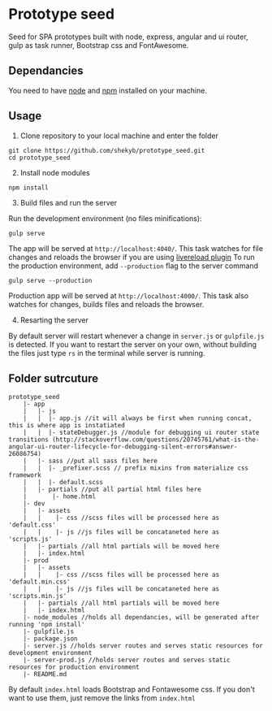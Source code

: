 # Prototype seed

Seed for SPA prototypes built with node, express, angular and ui router, gulp as task runner, Bootstrap css and FontAwesome.

## Dependancies
You need to have [node](https://nodejs.org/en/) and [npm](https://www.npmjs.com) installed on your machine.

## Usage

1. Clone repository to your local machine and enter the folder

 ```
 git clone https://github.com/shekyb/prototype_seed.git
 cd prototype_seed
 ```

2. Install node modules

 ```
 npm install
 ```

3. Build files and run the server
 
 Run the development environment (no files minifications):

 ```
 gulp serve
 ```
 The app will be served at `http://localhost:4040/`. This task watches for file changes and reloads the browser if you are using [livereload plugin](http://help.livereload.com/kb/general-use/browser-extensions)
 To run the production environment, add `--production` flag to the server command

 ```
 gulp serve --production
 ```
 Production app will be served at `http://localhost:4000/`. This task also watches for changes, builds files and reloads the browser.

4. Resarting the server

 By default server will restart whenever a change in `server.js` or `gulpfile.js` is detected. If you want to restart the server on your own, without building the files just type `rs` in the terminal while server is running.

## Folder sutrcuture
```
prototype_seed
	|- app
	|   |- js 
	|   |  |- app.js //it will always be first when running concat, this is where app is instatiated
	|   |  |- stateDebugger.js //module for debugging ui router state transitions (http://stackoverflow.com/questions/20745761/what-is-the-angular-ui-router-lifecycle-for-debugging-silent-errors#answer-26086754)
	|   |- sass //put all sass files here
	|   |  |- _prefixer.scss // prefix mixins from materialize css framework 
	|   |  |- default.scss 
	|   |- partials //put all partial html files here
	|       |- home.html
	|- dev
	|   |- assets
	|   |	 |- css //scss files will be processed here as 'default.css'
	|   |	 |- js //js files will be concataneted here as 'scripts.js'
	|   |- partials //all html partials will be moved here
	|   |- index.html
	|- prod
	|   |- assets
	|   |	 |- css //scss files will be processed here as 'default.min.css'
	|   |	 |- js //js files will be concataneted here as 'scripts.min.js'
	|   |- partials //all html partials will be moved here
	|   |- index.html
	|- node_modules //holds all dependancies, will be generated after running 'npm install'
	|- gulpfile.js
	|- package.json
	|- server.js //holds server routes and serves static resources for development environment
	|- server-prod.js //holds server routes and serves static resources for production environment
	|- README.md
```

By default `index.html` loads Bootstrap and Fontawesome css. If you don't want to use them, just remove the links from `index.html`
